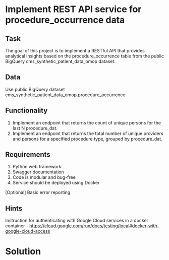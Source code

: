 # Implement REST API service for procedure_occurrence data


## Task

The goal of this project is to implement a RESTful API that provides analytical insights based on the procedure_occurrence table from the public BigQuery cms_synthetic_patient_data_omop dataset.

## Data

Use public BigQuery dataset cms_synthetic_patient_data_omop.procedure_occurrence

## Functionality

1. Implement an endpoint that returns the count of unique persons for the last N procedure_dat.
2. Implement an endpoint that returns the total number of unique providers and persons for a specified procedure type, grouped by procedure_dat.


## Requirements
1. Python web framework
2. Swagger documentation
3. Code is modular and bug-free
4. Service should be deployed using Docker

[Optional] Basic error reporting


## Hints
Instruction for authenticating with Google Cloud services in a docker container - https://cloud.google.com/run/docs/testing/local#docker-with-google-cloud-access

# Solution

